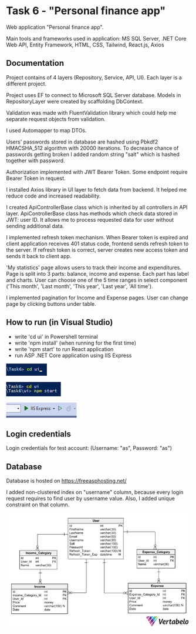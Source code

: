 # Task 6 - "Personal finance app"

Web application "Personal finance app". 

Main tools and frameworks used in application: MS SQL Server, .NET Core Web API, Entity Framework, HTML, CSS, Tailwind, React.js, Axios





## Documentation

Project contains of 4 layers (Repository, Service, API, UI). 
Each layer is a different project. 

Project uses EF to connect to Microsoft SQL Server database. 
Models in RepositoryLayer were created by scaffolding DbContext. 

Validation was made with FluentValidation library which could help me separate request objects from validation.

I used Automapper to map DTOs.

Users' passwords stored in database are hashed using Pbkdf2 HMACSHA_512 algorithm with 20000 iterations. 
To decrease chance of passwords getting broken I added random string "salt" which is hashed together with password. 

Authorization implemented with JWT Bearer Token. 
Some endpoint require Bearer Token in request.

I installed Axios library in UI layer to fetch data from backend. 
It helped me reduce code and increased readability.

I created ApiControllerBase class which is inherited by all controllers in API layer. 
ApiControllerBase class has methods which check data stored in JWT: user ID. 
It allows me to process requested data for user without sending additional data.

I implemented refresh token mechanism. When Bearer token is expired and client application
receives 401 status code, frontend sends refresh token to the server. If refresh token is correct, server creates new access token and sends it back to client app.

'My statistics' page allows users to track their income and expenditures. Page is split into 3 parts: balance, income and expense. Each part has label and charts. User can choose one of the 5 time ranges in select component ('This month', 'Last month', 'This year', 'Last year', 'All time').

I implemented pagination for Income and Expense pages. User can change page by clicking buttons under table.
## How to run (in Visual Studio)

- write 'cd ui' in Powershell terminal
- write 'npm install' (when running for the first time) 
- write 'npm start' to run React application
- run ASP .NET Core application using IIS Express

![first step](https://github.com/MichalOstrowskiSolbeg/Task6/blob/main/1.png?raw=true)

![second step](https://github.com/MichalOstrowskiSolbeg/Task6/blob/main/2.png?raw=true)

![third step](https://github.com/MichalOstrowskiSolbeg/Task6/blob/main/3.png?raw=true)
## Login credentials

Login credentials for test account: (Username: "as", Password: "as")


## Database

Database is hosted on https://freeasphosting.net/

I added non-clustered index on "username" column, because every login request requires to find user by username value.
Also, I added unique constraint on that column.


![Database](https://github.com/MichalOstrowskiSolbeg/Task6/blob/main/Task6-database.png?raw=true)

